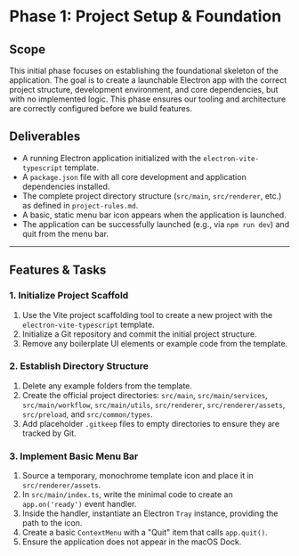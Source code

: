 # Phase 1: Project Setup & Foundation

## Scope
This initial phase focuses on establishing the foundational skeleton of the application. The goal is to create a launchable Electron app with the correct project structure, development environment, and core dependencies, but with no implemented logic. This phase ensures our tooling and architecture are correctly configured before we build features.

## Deliverables
*   A running Electron application initialized with the `electron-vite-typescript` template.
*   A `package.json` file with all core development and application dependencies installed.
*   The complete project directory structure (`src/main`, `src/renderer`, etc.) as defined in `project-rules.md`.
*   A basic, static menu bar icon appears when the application is launched.
*   The application can be successfully launched (e.g., via `npm run dev`) and quit from the menu bar.

---

## Features & Tasks

### 1. Initialize Project Scaffold
1.  Use the Vite project scaffolding tool to create a new project with the `electron-vite-typescript` template.
2.  Initialize a Git repository and commit the initial project structure.
3.  Remove any boilerplate UI elements or example code from the template.

### 2. Establish Directory Structure
1.  Delete any example folders from the template.
2.  Create the official project directories: `src/main`, `src/main/services`, `src/main/workflow`, `src/main/utils`, `src/renderer`, `src/renderer/assets`, `src/preload`, and `src/common/types`.
3.  Add placeholder `.gitkeep` files to empty directories to ensure they are tracked by Git.

### 3. Implement Basic Menu Bar
1.  Source a temporary, monochrome template icon and place it in `src/renderer/assets`.
2.  In `src/main/index.ts`, write the minimal code to create an `app.on('ready')` event handler.
3.  Inside the handler, instantiate an Electron `Tray` instance, providing the path to the icon.
4.  Create a basic `ContextMenu` with a "Quit" item that calls `app.quit()`.
5.  Ensure the application does not appear in the macOS Dock. 